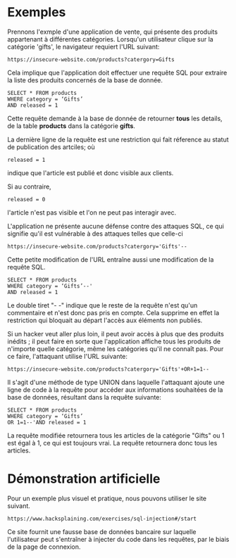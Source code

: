 # Exemples

Prennons l'exmple d'une application de vente, qui présente des produits appartenant à différentes catégories. Lorsqu'un utilisateur clique sur la catégorie 'gifts', le navigateur requiert l'URL suivant:

```{code-block}
https://insecure-website.com/products?catergory=Gifts
```

Cela implique que l'application doit effectuer une requête SQL pour extraire la liste des produits concernés de la base de donnée.

```{code-block} SQL
SELECT * FROM products
WHERE category = ‘Gifts’
AND released = 1
```

Cette requête demande à la base de donnée de retourner **tous** les details, de la table **products** dans la catégorie **gifts**.

La dernière ligne de la requête est une restriction qui fait réference au statut de publication des artciles; où  

```{code-block}
released = 1
```
indique que l'article est publié et donc visible aux clients. 

Si au contraire,

```{code-block}
released = 0
```
l'article n'est pas visible et l'on ne peut pas interagir avec.

L'application ne présente aucune défense contre des attaques SQL, ce qui signifie qu'il est vulnérable à des attaques telles que celle-ci

```{code-block}
https://insecure-website.com/products?catergory='Gifts'--
```
Cette petite modification de l'URL entraîne aussi une modification de la requête SQL.

```{code-block}
SELECT * FROM products
WHERE category = ‘Gifts’--'
AND released = 1
```
Le double tiret "- -" indique que le reste de la requête n'est qu'un commentaire et n'est donc pas pris en compte. Cela supprime en effet la restriction qui bloquait au départ l'accès aux éléments non publiés.


Si un hacker veut aller plus loin, il peut avoir accès à plus que des produits inédits ; il peut faire en sorte que l'application affiche tous les produits de n'importe quelle catégorie, même les catégories qu'il ne connaît pas. Pour ce faire, l'attaquant utilise l'URL suivante: 

```{code-block}
https://insecure-website.com/products?catergory='Gifts'+OR+1=1--
```
Il s'agit d'une méthode de type UNION dans laquelle l'attaquant ajoute une ligne de code à la requête pour accéder aux informations souhaitées de la base de données, résultant dans la requête suivante:

```{code-block}
SELECT * FROM products
WHERE category = ‘Gifts’
OR 1=1--'AND released = 1
```
La requête modifiée retournera tous les articles de la catégorie "Gifts" ou 1 est égal à 1, ce qui est toujours vrai. La requête retournera donc tous les articles.

# Démonstration artificielle

Pour un exemple plus visuel et pratique, nous pouvons utiliser le site suivant. 
```{code-block}
https://www.hacksplaining.com/exercises/sql-injection#/start 
```
Ce site fournit une fausse base de données bancaire sur laquelle l'utilisateur peut s'entraîner à injecter du code dans les requêtes, par le biais de la page de connexion.